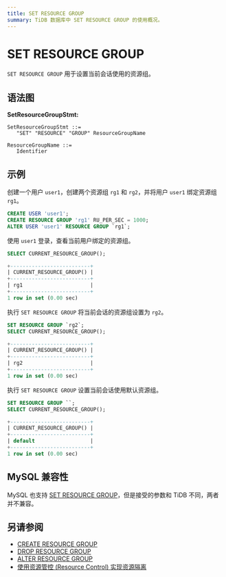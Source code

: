 ```yaml
---
title: SET RESOURCE GROUP
summary: TiDB 数据库中 SET RESOURCE GROUP 的使用概况。
---
```


# SET RESOURCE GROUP

`SET RESOURCE GROUP` 用于设置当前会话使用的资源组。

## 语法图

**SetResourceGroupStmt:**

```ebnf+diagram
SetResourceGroupStmt ::=
   "SET" "RESOURCE" "GROUP" ResourceGroupName

ResourceGroupName ::=
   Identifier
```

## 示例

创建一个用户 `user1`，创建两个资源组 `rg1` 和 `rg2`，并将用户 `user1` 绑定资源组 `rg1`。

```sql
CREATE USER 'user1';
CREATE RESOURCE GROUP 'rg1' RU_PER_SEC = 1000;
ALTER USER 'user1' RESOURCE GROUP `rg1`;
```

使用 `user1` 登录，查看当前用户绑定的资源组。

```sql
SELECT CURRENT_RESOURCE_GROUP();
```

```sql
+--------------------------+
| CURRENT_RESOURCE_GROUP() |
+--------------------------+
| rg1                      |
+--------------------------+
1 row in set (0.00 sec)
```

执行 `SET RESOURCE GROUP` 将当前会话的资源组设置为 `rg2`。

```sql
SET RESOURCE GROUP `rg2`;
SELECT CURRENT_RESOURCE_GROUP();
```

```sql
+--------------------------+
| CURRENT_RESOURCE_GROUP() |
+--------------------------+
| rg2                      |
+--------------------------+
1 row in set (0.00 sec)
```

执行 `SET RESOURCE GROUP` 设置当前会话使用默认资源组。

```sql
SET RESOURCE GROUP ``;
SELECT CURRENT_RESOURCE_GROUP();
```

```sql
+--------------------------+
| CURRENT_RESOURCE_GROUP() |
+--------------------------+
| default                  |
+--------------------------+
1 row in set (0.00 sec)
```

## MySQL 兼容性

MySQL 也支持 [SET RESOURCE GROUP](https://dev.mysql.com/doc/refman/8.0/en/set-resource-group.html)，但是接受的参数和 TiDB 不同，两者并不兼容。

## 另请参阅

* [CREATE RESOURCE GROUP](/sql-statements/sql-statement-create-resource-group.md)
* [DROP RESOURCE GROUP](/sql-statements/sql-statement-drop-resource-group.md)
* [ALTER RESOURCE GROUP](/sql-statements/sql-statement-alter-resource-group.md)
* [使用资源管控 (Resource Control) 实现资源隔离](/tidb-resource-control.md)
